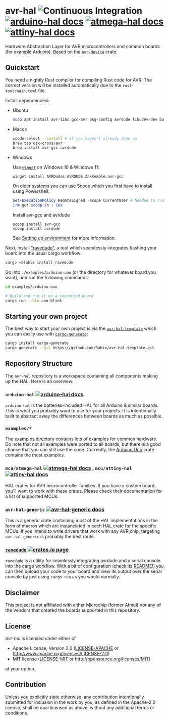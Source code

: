 avr-hal ![Continuous Integration](https://github.com/Rahix/avr-hal/workflows/Continuous%20Integration/badge.svg) [![arduino-hal docs](https://img.shields.io/badge/docs-arduino--hal-4d76ae)][arduino-hal docs] [![atmega-hal docs](https://img.shields.io/badge/docs-atmega--hal-4d76ae)][atmega-hal docs] [![attiny-hal docs](https://img.shields.io/badge/docs-attiny--hal-4d76ae)][attiny-hal docs]
=======
Hardware Abstraction Layer for AVR microcontrollers and common boards (for example Arduino).  Based on the [`avr-device`](https://github.com/Rahix/avr-device) crate.

## Quickstart
You need a nightly Rust compiler for compiling Rust code for AVR.  The correct version will be installed automatically due to the `rust-toolchain.toml` file.

Install dependencies:

- Ubuntu
  ```bash
  sudo apt install avr-libc gcc-avr pkg-config avrdude libudev-dev build-essential
  ```
- Macos  
  ```bash
  xcode-select --install # if you haven't already done so
  brew tap osx-cross/avr
  brew install avr-gcc avrdude
  ```
- Windows

  Use [`winget`](https://learn.microsoft.com/en-us/windows/package-manager/winget/) on Windows 10 & Windows 11:
  ```
  winget install AVRDudes.AVRDUDE ZakKemble.avr-gcc
  ```
  On older systems you can use [Scoop](https://scoop.sh/) which you first have to install using Powershell:
  ```PowerShell
  Set-ExecutionPolicy RemoteSigned -Scope CurrentUser # Needed to run a remote script the first time
  irm get.scoop.sh | iex
  ```
  Install avr-gcc and avrdude
  ```
  scoop install avr-gcc
  scoop install avrdude
  ```
  See [Setting up environment](https://github.com/Rahix/avr-hal/wiki/Setting-up-environment) for more information.
  
Next, install ["ravedude"](./ravedude), a tool which seamlessly integrates flashing your board into the usual cargo workflow:

```bash
cargo +stable install ravedude
```

Go into `./examples/arduino-uno` (or the directory for whatever board you want), and run the following commands:

```bash
cd examples/arduino-uno

# Build and run it on a connected board
cargo run --bin uno-blink
```

## Starting your own project
The best way to start your own project is via the [`avr-hal-template`](https://github.com/Rahix/avr-hal-template) which you can easily use with [`cargo-generate`](https://github.com/cargo-generate/cargo-generate):

```bash
cargo install cargo-generate
cargo generate --git https://github.com/Rahix/avr-hal-template.git
```

## Repository Structure
The `avr-hal` repository is a workspace containing all components making up the HAL.  Here is an overview:

### `arduino-hal` [![arduino-hal docs](https://img.shields.io/badge/docs-git-4d76ae)][arduino-hal docs]
`arduino-hal` is the batteries-included HAL for all Arduino & similar boards.  This is what you probably want to use for your projects.  It is intentionally built to abstract away the differences between boards as much as possible.

### `examples/*`
The [examples directory](./examples) contains lots of examples for common hardware.  Do note that not all examples were ported to all boards, but there is a good chance that you can still use the code.  Currently, the [Arduino Uno](./examples/arduino-uno/) crate contains the most examples.

### `mcu/atmega-hal` [![atmega-hal docs](https://img.shields.io/badge/docs-git-4d76ae)][atmega-hal docs] , `mcu/attiny-hal` [![attiny-hal docs](https://img.shields.io/badge/docs-git-4d76ae)][attiny-hal docs]
HAL crates for AVR microcontroller families.  If you have a custom board, you'll want to work with these crates.  Please check their documentation for a list of supported MCUs.

### `avr-hal-generic` [![avr-hal-generic docs](https://img.shields.io/badge/docs-git-4d76ae)][avr-hal-generic docs]
This is a generic crate containing most of the HAL implementations in the form of macros which are instanciated in each HAL crate for the specific MCUs.  If you intend to write drivers that work with any AVR chip, targeting `avr-hal-generic` is probably the best route.

### [`ravedude`](./ravedude) [![crates.io page](https://img.shields.io/crates/v/ravedude.svg)](https://crates.io/crates/ravedude)
`ravedude` is a utility for seamlessly integrating avrdude and a serial console into the cargo workflow.  With a bit of configuration (check its [README](./ravedude/README.md)!) you can then upload your code to your board and view its output over the serial console by just using `cargo run` as you would normally.

[avr-hal-generic docs]: https://rahix.github.io/avr-hal/avr_hal_generic/index.html
[arduino-hal docs]: https://rahix.github.io/avr-hal/arduino_hal/index.html
[atmega-hal docs]: https://rahix.github.io/avr-hal/atmega_hal/index.html
[attiny-hal docs]: https://rahix.github.io/avr-hal/attiny_hal/index.html

## Disclaimer
This project is not affiliated with either Microchip (former Atmel) nor any of the Vendors that created the boards supported in this repository.

## License
*avr-hal* is licensed under either of

 * Apache License, Version 2.0 ([LICENSE-APACHE](LICENSE-APACHE) or http://www.apache.org/licenses/LICENSE-2.0)
 * MIT license ([LICENSE-MIT](LICENSE-MIT) or http://opensource.org/licenses/MIT)

at your option.

## Contribution
Unless you explicitly state otherwise, any contribution intentionally submitted for inclusion in the work by you, as defined in the Apache-2.0 license, shall be dual licensed as above, without any additional terms or conditions.
